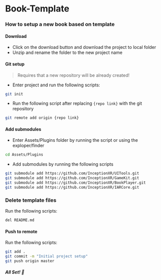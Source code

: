 # Book-Template


### How to setup a new book based on template

#### Download
* Click on the download button and download the project to local folder
* Unzip and rename the folder to the new project name

#### Git setup
> Requires that a new repository will be already created!
* Enter project and run the following scripts:
```bash
git init
```
* Run the following script after replacing `{repo link}` with the git repository
```bash
git remote add origin {repo link}
```

#### Add submodules

* Enter Assets/Plugins folder by running the script or using the exploper/finder
```bash
cd Assets/Plugins
```
* Add submodules by running the following scripts
```bash
git submodule add https://github.com/InceptionXR/UITools.git
git submodule add https://github.com/InceptionXR/GameKit.git
git submodule add https://github.com/InceptionXR/BookPlayer.git
git submodule add https://github.com/InceptionXR/IARCore.git
```

### Delete template files
Run the following scripts:
```bash
del README.md
```

#### Push to remote
Run the following scripts:
```bash
git add .
git commit -m "Initial project setup"
git push origin master
```

##### All Set! 🎉

